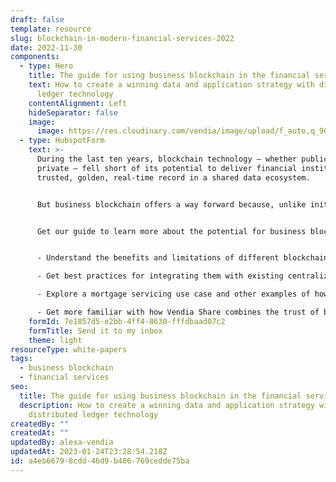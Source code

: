 ```yaml
---
draft: false
template: resource
slug: blockchain-in-modern-financial-services-2022
date: 2022-11-30
components:
  - type: Hero
    title: The guide for using business blockchain in the financial services industry
    text: How to create a winning data and application strategy with distributed
      ledger technology
    contentAlignment: Left
    hideSeparator: false
    image:
      image: https://res.cloudinary.com/vendia/image/upload/f_auto,q_90/v1671500629/Website/Iso/Blockchain_rmmdjm.png
  - type: HubspotForm
    text: >-
      During the last ten years, blockchain technology — whether public or
      private — fell short of its potential to deliver financial institutions a
      trusted, golden, real-time record in a shared data ecosystem.


      But business blockchain offers a way forward because, unlike initial solutions, these newer platforms are built for business use cases, and they meet the stringent requirements of financial services organizations. 


      Get our guide to learn more about the potential for business blockchain in financial services.


      - Understand the benefits and limitations of different blockchain types

      - Get best practices for integrating them with existing centralized IT architectures

      - Explore a mortgage servicing use case and other examples of how to accelerate business results and lower delivery costs and risks for data-centric projects

      - Get more familiar with how Vendia Share combines the trust of blockchain with the scale of the cloud, offering the fastest time to market for secure, operational data sharing
    formId: 7e1857d5-e2bb-4ff4-8630-fffdbaad07c2
    formTitle: Send it to my inbox
    theme: light
resourceType: white-papers
tags:
  - business blockchain
  - financial services
seo:
  title: The guide for using business blockchain in the financial services industry
  description: How to create a winning data and application strategy with
    distributed ledger technology
createdBy: ""
createdAt: ""
updatedBy: alexa-vendia
updatedAt: 2023-01-24T23:28:54.218Z
id: a4eb6679-8cdd-46d9-b406-769cedde75ba
---
```

